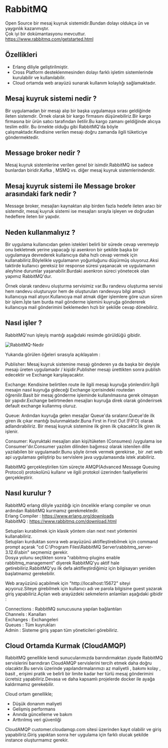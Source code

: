 # RabbitMQ
Open Source bir mesaj kuyruk sistemidir.Bundan dolayı oldukça ün ve yaygınlık kazanmıştır.<br>
Çok iyi bir dokümantasyonu mevcuttur.<br>
https://www.rabbitmq.com/getstarted.html

## Özellikleri

<ul>
  <li>Erlang diliyle geliştirilmiştir.</li>
  <li>Cross Platform desteklenmesinden dolayı farklı işletim sistemlerinde kurulabilir ve kullanılabilir.</li>  
  <li>Cloud ortamda web arayüzü sunarak kullanım kolaylığı sağlamaktadır.</li>
</ul>

## Mesaj kuyruk sistemi nedir ?
Bir uygulamadan bir mesajı alıp bir başka uygulamaya sırası geldiğinde ileten sistemdir.
Örnek olarak bir kargo firmasını düşünebiliriz.Bir kargo firmasına bir ürün satıcı tarafından iletilir.Bu kargo zamanı geldiğinde alıcıya teslim edilir.
Bu örnekte olduğu gibi RabbitMQ'da böyle çalışmaktadır.Kendisine verilen mesajı doğru zamanda ilgili tüketiciye göndermektedir.

## Message broker nedir ?
Mesaj kuyruk sistemlerine verilen genel bir isimdir.RabbitMQ ise sadece bunlardan biridir.Kafka , MSMQ vs. diğer mesaj kuyruk sistemlerindendir.

## Mesaj kuyruk sistemi ile Message broker arasındaki fark nedir ?

Message broker, mesajları kaynaktan alıp birden fazla hedefe ileten aracı bir sistemdir, mesaj kuyruk sistemi ise mesajları sırayla işleyen ve doğrudan hedeflere ileten bir yapıdır.

## Neden kullanmalıyız ?

Bir uygulama kullanıcıdan gelen istekleri belirli bir sürede cevap veremeyip onu bekletmek yerine yapacağı işi asenkron bir şekilde başka bir uygulamaya devrederek kullanıcıya daha hızlı cevap vermek için kullanabiliriz.Böylelikle uygulamanın yoğunluğunu düşürmüş oluyoruz.Aksi taktirde kullanıcı gereksiz bir response süresi yaşanacak ve uygulamanın aleyhine durumlar yaşanabilir.Burdaki asenkron süreci yönetecek olan yapımız RabbitMQ'dur.

Örnek olarak randevu oluşturma servisimiz var.Bu randevu oluşturma servisi hem randevu oluşturuyor hem de oluşturulan randevuyu bilgi amaçlı kullanıcıya mail atıyor.Kullanıcıya mail atmak diğer işlemlere göre uzun süren bir işlem.İşte tam burda mail gönderme işlemini kuyruğa göndererek kullanıcıya mail gönderimini beklemeden hızlı bir şekilde cevap dönebiliriz.

## Nasıl işler ?

RabbitMQ'nun işleyiş mantığı aşağıdaki resimde görüldüğü gibidir.

![RabbitMQ-Nedir](https://github.com/mesutsolak/rabbitmq/assets/56551511/2450a703-5103-4859-8815-c8389c878d60)

Yukarıda görülen öğeleri sırasıyla açıklayalım :<p>
Publisher: Mesaj kuyruk sistemine mesajı gönderen ya da başka bir deyişle mesajı üreten uygulamadır / kişidir.Publisher mesajı ürettikten sonra publish edecektir ve Exchange karşılayacaktır.<p>
Exchange: Kendisine belirtilen route ile ilgili mesajı kuyruğa yönlendirir.İlgili mesajın nasıl kuyruğa gideceği Exchange içerisindeki routedan öğrenilir.Basit bir mesaj gönderme işleminde kullanılmasına gerek olmayan bir yapıdır.Exchange belirtmeden mesajları kuyruğa direk olarak gönderirsek default exchange kullanmış oluruz. <p>
Queue: Ardından kuyruğa gelen mesajlar Queue'da sıralanır.Queue'de ilk giren ilk çıkar mantığı bulunmaktadır.Buna First in First Out (FIFO) olarak adlandırabiliriz. Bir mesaj kuyruk sistemine ilk giren ilk çıkacaktır.İlk giren ilk işlenir.<p>
Consumer: Kuyruktaki mesajları alan kişi/tüketen (Consumes) /uygulama ise Consumer'dır.Consumer yazılım dilinden bağımsız olarak istenilen dille yazılabilen bir uygulamadır.Bunu şöyle örnek vermek gerekirse , bir .net web api uygulaması geliştirip bu servislere java uygulamasında istek atabiliriz.<p>

RabbitMQ gerçekleştirilen tüm süreçte AMQP(Advanced Message Queuing Protocol) protokolünü kullanır ve ilgili protokol üzerinden faaliyetlerini gerçekleştirir.

## Nasıl kurulur ?

RabbitMQ erlang diliyle yazıldığı için öncelikle erlang compiler ve onun ardından RabbitMQ kurmamız gerekmektedir.<br>
Erlang Compiler : https://www.erlang.org/downloads<br>
RabbitMQ : https://www.rabbitmq.com/download.html

Setupları kurabilmek için klasik yöntem olan next next yöntemini kullanabiliriz.<br>
Setupları kurduktan sonra web arayüzünü aktifleştirebilmek için command prompt açarak "cd C:\Program Files\RabbitMQ Server\rabbitmq_server-3.12.6\sbin" seçmemiz gerekir. <br>
Dosya yolunu seçtikten sonra "rabbitmq-plugins enable rabbitmq_management" diyerek RabbitMQ'yu aktif hale getirebiliriz.RabbitMQ'yu ilk defa aktifleştirdiğimiz için bilgisayarı yeniden başlatmamız gerekebilir.<br>

Web arayüzünü açabilmek için "http://localhost:15672" siteyi açıyoruz.Siteye girebilmek için kullanıcı adı ve parola bilgisine guest yazarak giriş yapabiliriz.Açılan web arayüzdeki sekmelerin anlamları aşağıdaki gibidir : <br>

Connections : RabbitMQ sunucusuna yapılan bağlantıları<br>
Channels : Kanalları<br>
Exchanges : Exchangeleri<br>
Queues : Tüm kuyrukları<br>
Admin : Sisteme giriş yapan tüm yöneticileri görebiliriz.<p>

## Cloud Ortamda Kurmak (CloudAMQP)

RabbitMQ genellikle kendi sunucularımızda barındırmaktan ziyade RabbitMQ servislerini barındıran CloudAMQP servislerini tercih etmek daha doğru olacaktır.Bu servis üzerinde yapılandırmalarımızı az maliyetli , bakımı kolay , basit , erişimi pratik ve belirli bir limite kadar her türlü mesaj gönderimini ücretsiz yapabiliriz.Devasa ve daha kapsamlı projelerde docker ile ayağa kaldırmamız gerekebilir.

Cloud ortam genellikle;

<ul>
  <li>Düşük donanım maliyeti</li>
  <li>Gelişmiş performans</li>
  <li>Anında güncelleme ve bakım</li>
  <li>Arttırılmış veri güvenliği</li>
</ul>

CloudAMQP customer.cloudamqp.com sitesi üzerinden kayıt olabilir ve giriş yapabiliriz.Giriş yapıktan sonra her uygulama için farklı olucak şekilde instance oluşturmamız gerekir.